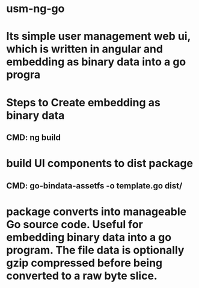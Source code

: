 # usm-ng-go 

# Its simple user management web ui, which is written in angular and  embedding as binary data into a go progra
# Steps to Create embedding as binary data 
 ## CMD: ng build ###
  # build UI components to dist package 
 ## CMD: go-bindata-assetfs -o template.go dist/ ###
  # package converts  into manageable Go source code. Useful for embedding binary data into a go program. The file data is optionally gzip compressed before being converted to a raw byte slice.
